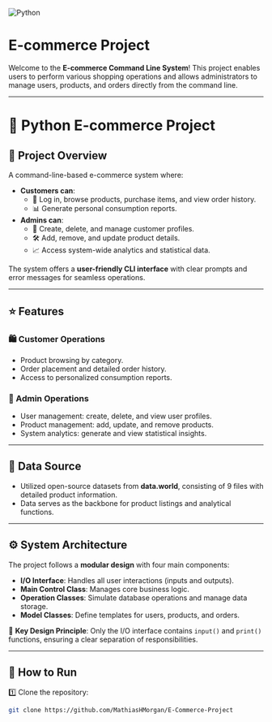 ![Python](https://img.shields.io/badge/Python-3.x-blue)


# E-commerce Project

Welcome to the **E-commerce Command Line System**! This project enables users to perform various shopping operations and allows administrators to manage users, products, and orders directly from the command line.

---

# 🐍 Python E-commerce Project

## 📖 Project Overview  
A command-line-based e-commerce system where:  
- **Customers can**:  
  - 🛒 Log in, browse products, purchase items, and view order history.  
  - 📊 Generate personal consumption reports.  
- **Admins can**:  
  - 👤 Create, delete, and manage customer profiles.  
  - 🛠️ Add, remove, and update product details.  
  - 📈 Access system-wide analytics and statistical data.  

The system offers a **user-friendly CLI interface** with clear prompts and error messages for seamless operations.

---

## ⭐ Features  

### 🛍️ Customer Operations  
- Product browsing by category.  
- Order placement and detailed order history.  
- Access to personalized consumption reports.  

### 🔑 Admin Operations  
- User management: create, delete, and view user profiles.  
- Product management: add, update, and remove products.  
- System analytics: generate and view statistical insights.  

---

## 📂 Data Source  
- Utilized open-source datasets from **data.world**, consisting of 9 files with detailed product information.  
- Data serves as the backbone for product listings and analytical functions.  

---

## ⚙️ System Architecture  
The project follows a **modular design** with four main components:  
- **I/O Interface**: Handles all user interactions (inputs and outputs).  
- **Main Control Class**: Manages core business logic.  
- **Operation Classes**: Simulate database operations and manage data storage.  
- **Model Classes**: Define templates for users, products, and orders.  

📌 **Key Design Principle**: Only the I/O interface contains `input()` and `print()` functions, ensuring a clear separation of responsibilities.  

---

## 🚀 How to Run  
1️⃣ Clone the repository:  
```bash
git clone https://github.com/MathiasHMorgan/E-Commerce-Project


